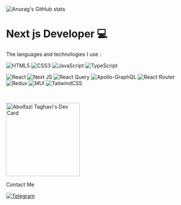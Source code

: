 
   ![Anurag's GitHub stats](https://github-readme-stats.vercel.app/api?username=ablfaxl&hide=contribs,prs&theme=onedark)
<!--![Anurag's GitHub stats](https://github-readme-stats.vercel.app/api?username=ablfaxl&theme=onedark&show_icons=false) -->

 # Next js Developer 💻
 
   The languages and technologies I use :
   
   ![HTML5](https://img.shields.io/badge/html5-%23E34F26.svg?style=for-the-badge&logo=html5&logoColor=white)
   ![CSS3](https://img.shields.io/badge/css3-%231572B6.svg?style=for-the-badge&logo=css3&logoColor=white)
   ![JavaScript](https://img.shields.io/badge/javascript-%23323330.svg?style=for-the-badge&logo=javascript&logoColor=%23F7DF1E)
   	![TypeScript](https://img.shields.io/badge/typescript-%23007ACC.svg?style=for-the-badge&logo=typescript&logoColor=white)
    
<!--  Frameworks -->
 
  ![React](https://img.shields.io/badge/react-%2320232a.svg?style=for-the-badge&logo=react&logoColor=%2361DAFB)
  ![Next JS](https://img.shields.io/badge/Next-black?style=for-the-badge&logo=next.js&logoColor=white)
![React Query](https://img.shields.io/badge/-React%20Query-FF4154?style=for-the-badge&logo=react%20query&logoColor=white) 
![Apollo-GraphQL](https://img.shields.io/badge/-ApolloGraphQL-311C87?style=for-the-badge&logo=apollo-graphql) 
![React Router](https://img.shields.io/badge/React_Router-CA4245?style=for-the-badge&logo=react-router&logoColor=white)
![Redux](https://img.shields.io/badge/redux-%23593d88.svg?style=for-the-badge&logo=redux&logoColor=white)
![MUI](https://img.shields.io/badge/MUI-%230081CB.svg?style=for-the-badge&logo=mui&logoColor=white)
![TailwindCSS](https://img.shields.io/badge/tailwindcss-%2338B2AC.svg?style=for-the-badge&logo=tailwind-css&logoColor=white)
   
   <br />
   
   <a href="https://app.daily.dev/_ablfaxl"><img src="https://api.daily.dev/devcards/91411c062ca042c8ba53525936f5927a.png?r=mvr" width="200"  alt="Abolfazl Taghavi's Dev Card"/></a>
   

   Contact Me
   
   <a href="https://t.me/ablfaxl">
   
   ![Telegram](https://img.shields.io/badge/Telegram-2CA5E0?style=for-the-badge&logo=telegram&logoColor=white)
   
   </a>
   
<!--    <a href="https://www.instagram.com/taghavi.ablfaxl">
   ![Instagram](https://img.shields.io/badge/Instagram-E4405F?style=for-the-badge&logo=instagram&logoColor=white)
   </a> -->

<!--
kk
<p align=”center”>

![Socket.io](https://img.shields.io/badge/Socket.io-black?style=for-the-badge&logo=socket.io&badgeColor=010101)
[![Top Langs](https://github-readme-stats.vercel.app/api/top-langs/?username=ablfaxl&layout=compact)](https://github.com/ablfaxl)
</p>.
-->
